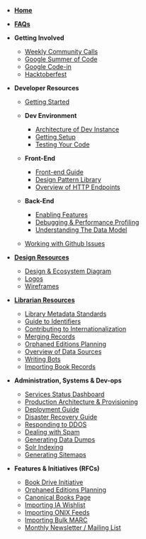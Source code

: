 * **[Home](Home)**
* **[FAQs](Beginner's-FAQ)**
* **Getting Involved**
	* [Weekly Community Calls](Open-Library-Community-Call-Minutes)
	* [Google Summer of Code](Google-Summer-of-Code)
	* [Google Code-in](https://github.com/internetarchive/openlibrary/milestone/17)
	* [Hacktoberfest](Hacktoberfest)
* **Developer Resources**
	* [Getting Started](https://github.com/internetarchive/openlibrary/blob/master/CONTRIBUTING.md)
	* **Dev Environment**
		* [Architecture of Dev Instance](Architecture)
		* [Getting Setup](Getting-Started)
		* [Testing Your Code](Testing)
	* **Front-End**
		* [Front-end Guide](Frontend-Guide)
		* [Design Pattern Library](Design-Pattern-Library)
		* [Overview of HTTP Endpoints](Endpoints)
	* **Back-End**
		* [Enabling Features](Feature-Flagging)
		* [Debugging & Performance Profiling](Debugging-and-Performance-Profiling)
		* [Understanding The Data Model](https://github.com/internetarchive/openlibrary/wiki/Understanding-The-Data-Model)

	* [Working with Github Issues](https://github.com/internetarchive/openlibrary/wiki/Interacting-with-GitHub-Issues)

* **[Design Resources](Design)**
	* [Design & Ecosystem Diagram](https://docs.google.com/document/d/1RUsUnIJM78gTr5ycewUJNwYHERBQdg_Tv-X-OZpwtRY)
	* [Logos](https://drive.google.com/file/d/1GlUpiaobyL6dbxu8Ok_i_R87aalpzH_z/view)
	* [Wireframes](Design)
* **[Librarian Resources](Librarians-Guide-of-Procedures)** 
	* [Library Metadata Standards](Library-Metadata-Standards)
	* [Guide to Identifiers](Guide-to-Identifiers)
	* [Contributing to Internationalization](https://github.com/internetarchive/openlibrary/tree/master/openlibrary/i18n)
	* [Merging Records](Merging-Records)
	* [Orphaned Editions Planning](Orphaned-Editions-Planning)
	* [Overview of Data Sources](Data-Source-Overview)
	* [Writing Bots](Writing-Bots)
	* [Importing Book Records](Data-Importing)
* **Administration, Systems & Dev-ops**
	* [Services Status Dashboard](https://status.archivelab.org)
	* [Production Architecture & Provisioning](Production-Service-Architecture)
	* [Deployment Guide](Deployment-Guide)
	* [Disaster Recovery Guide](Disaster-Recovery)
	* [Responding to DDOS](https://git.archive.org/mek/detect-abuse)
	* [Dealing with Spam](Anti-Spam-Tools)
	* [Generating Data Dumps](Generating-Data-Dumps)
	* [Solr Indexing](SOLR-Indexing)
	* [Generating Sitemaps](Sitemap-Generation)
* **Features & Initiatives (RFCs)**
	* [Book Drive Initiative](Book-Drive)
	* [Orphaned Editions Planning](Orphaned-Editions-Planning)
	* [Canonical Books Page](Canonical-Books-Page)
	* [Importing IA Wishlist](Importing-IA-Wishlist)
	* [Importing ONIX Feeds](Processing-ONIX-Feeds)
	* [Importing Bulk MARC](Data-Importing#Bulk-MARC-Import)
	* [Monthly Newsletter / Mailing List](Mailing-List)